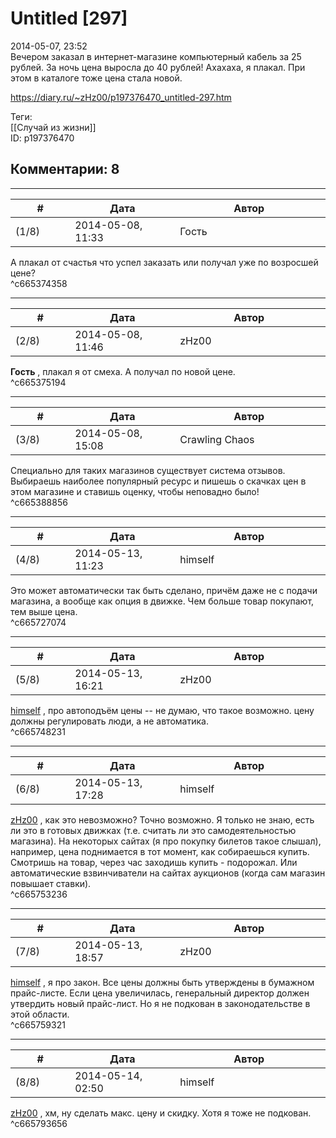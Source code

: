 Untitled [297]
==============

  
2014-05-07, 23:52  
 Вечером заказал в интернет-магазине компьютерный кабель за 25 рублей. За ночь цена выросла до 40 рублей! Ахахаха, я плакал. При этом в каталоге тоже цена стала новой.   
  
<https://diary.ru/~zHz00/p197376470_untitled-297.htm>  
  
Теги:  
[[Случай из жизни]]  
ID: p197376470  


Комментарии: 8
--------------

  


---



|         #         |              Дата              |                     Автор                     |           ID           |
| --- | --- | --- | --- |
| (1/8) | 2014-05-08, 11:33 | Гость | c665374358 |

  
 А плакал от счастья что успел заказать или получал уже по возросшей цене?   
 ^c665374358

---



|         #         |              Дата              |                     Автор                     |           ID           |
| --- | --- | --- | --- |
| (2/8) | 2014-05-08, 11:46 | zHz00 | c665375194 |

  
  **Гость**  , плакал я от смеха. А получал по новой цене.   
 ^c665375194

---



|         #         |              Дата              |                     Автор                     |           ID           |
| --- | --- | --- | --- |
| (3/8) | 2014-05-08, 15:08 | Crawling Chaos | c665388856 |

  
 Специально для таких магазинов существует система отзывов. Выбираешь наиболее популярный ресурс и пишешь о скачках цен в этом магазине и ставишь оценку, чтобы неповадно было!   
 ^c665388856

---



|         #         |              Дата              |                     Автор                     |           ID           |
| --- | --- | --- | --- |
| (4/8) | 2014-05-13, 11:23 | himself | c665727074 |

  
 Это может автоматически так быть сделано, причём даже не с подачи магазина, а вообще как опция в движке. Чем больше товар покупают, тем выше цена.   
 ^c665727074

---



|         #         |              Дата              |                     Автор                     |           ID           |
| --- | --- | --- | --- |
| (5/8) | 2014-05-13, 16:21 | zHz00 | c665748231 |

  
  [himself](http://himself.diary.ru "void")  , про автоподъём цены -- не думаю, что такое возможно. цену должны регулировать люди, а не автоматика.   
 ^c665748231

---



|         #         |              Дата              |                     Автор                     |           ID           |
| --- | --- | --- | --- |
| (6/8) | 2014-05-13, 17:28 | himself | c665753236 |

  
  [zHz00](https://zHz00.diary.ru "Untitled")  , как это невозможно? Точно возможно. Я только не знаю, есть ли это в готовых движках (т.е. считать ли это самодеятельностью магазина). На некоторых сайтах (я про покупку билетов такое слышал), например, цена поднимается в тот момент, как собираешься купить. Смотришь на товар, через час заходишь купить - подорожал. Или автоматические взвинчиватели на сайтах аукционов (когда сам магазин повышает ставки).   
 ^c665753236

---



|         #         |              Дата              |                     Автор                     |           ID           |
| --- | --- | --- | --- |
| (7/8) | 2014-05-13, 18:57 | zHz00 | c665759321 |

  
  [himself](http://himself.diary.ru "void")  , я про закон. Все цены должны быть утверждены в бумажном прайс-листе. Если цена увеличилась, генеральный директор должен утвердить новый прайс-лист. Но я не подкован в законодательстве в этой области.   
 ^c665759321

---



|         #         |              Дата              |                     Автор                     |           ID           |
| --- | --- | --- | --- |
| (8/8) | 2014-05-14, 02:50 | himself | c665793656 |

  
  [zHz00](https://zHz00.diary.ru "Untitled")  , хм, ну сделать макс. цену и скидку. Хотя я тоже не подкован.   
 ^c665793656